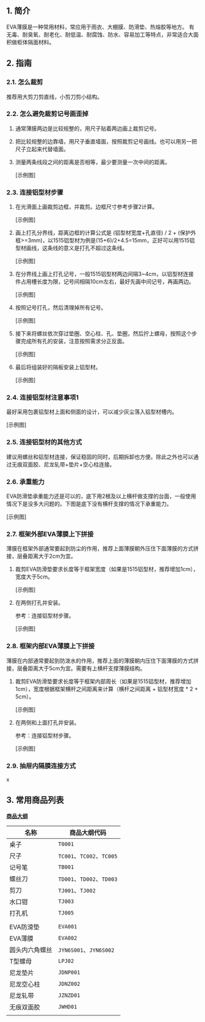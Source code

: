 ## 1. 简介

EVA薄膜是一种常用材料，常应用于雨衣、大棚膜、防滑垫、热熔胶等地方。
有无毒、耐臭氧、耐老化、耐低温、耐腐蚀、防水、容易加工等特点，非常适合大面积做柜体隔面材料。

## 2. 指南

### 2.1. 怎么裁剪

推荐用大剪刀剪直线，小剪刀剪小结构。

### 2.2. 怎么避免裁剪记号画歪掉
	
1. 通常薄膜两边是比较规整的，用尺子贴着两边画上裁剪记号。

2. 把比较规整的边靠墙，用尺子垂直墙面，按照裁剪记号画线。也可以用另一把尺子立起来代替墙面。
		
3. 测量两条线段之间的距离是否相等，最少要测量一次中间的距离。

	[示例图]

### 2.3. 连接铝型材步骤

1. 在光滑面上画裁剪边框，并裁剪。边框尺寸参考步骤2计算。
		
	[示例图]

2. 画上打孔分界线，距离边框的计算公式是 (铝型材宽度+孔直径) / 2 + (保护外框>=3mm)，以1515铝型材为例是(15+6)/2+4.5=15mm，正好可以用1515铝型材画线，这条线的意义是打孔不超过这条线。
	
	[示例图]
	
3. 在分界线上画上打孔记号，一般1515铝型材两边间隔3~4cm，以铝型材连接件占用槽长度为限，记号间相隔10cm左右，最好先画中间记号，再画两边。
	
	[示例图]
	
4. 按照记号打孔，然后清理掉所有记号。
	
	[示例图]
	
5. 接下来将螺丝依次穿过垫圈、空心柱、孔、垫圈，然后拧上螺母，按照这个步骤完成所有孔的安装，注意按照需求分正反面。
	
	[示例图]
	
6. 最后将组装好的隔板安装上铝型材。
	
	[示例图]

### 2.4. 连接铝型材注意事项1

最好采用包裹铝型材上面和侧面的设计，可以减少灰尘落入铝型材槽内。

[示例图]  

### 2.5. 连接铝型材的其他方式

建议用螺丝和铝型材连接，保证稳固的同时，后期拆卸也方便。除此之外也可以通过无痕双面胶、尼龙轧带+垫片+空心柱连接。

### 2.6. 承重能力

EVA防滑垫承重能力还是可以的，底下用2根及以上横杆做支撑的台面，一般使用情况下是没多大问题的。下图是底下没有横杆支撑的情况下承重能力。

[示例图]

### 2.7. 框架外部EVA薄膜上下拼接

薄膜在框架外部通常要起到防尘的作用，推荐上面薄膜朝外压住下面薄膜的方式拼接，层叠距离大于2cm为宜。

1. 裁剪EVA防滑垫要求长度等于框架宽度（如果是1515铝型材，推荐增加1cm），宽度大于5cm。
	
	[示例图]
	
2. 在两侧打孔并安装。
		
	参考：连接铝型材步骤。
		
	[示例图]

### 2.8. 框架内部EVA薄膜上下拼接
	
薄膜在内部通常要起到防泼水的作用，推荐上面的薄膜朝内压住下面薄膜的方式拼接，层叠距离大于5cm为宜。需要有上横杆支撑薄膜结构。

1. 裁剪EVA防滑垫要求长度等于框架内部周长（如果是1515铝型材，推荐增加1cm），宽度根据框架横杆之间距离来计算（横杆之间距离 + 铝型材宽度 \* 2 + 5cm）。

	[示例图]

2. 在两侧和上面打孔并安装。
	
	参考：连接铝型材步骤。

	[示例图]

### 2.9. 抽屉内隔膜连接方式

x
	
## 3. 常用商品列表

**[商品大纲](https://gitee.com/kukela/diy-furniture/tree/master/doc/商品大纲.md)**

| 名称 | 商品大纲代码 |
| - | - |
| 桌子 | `T0001` |
| 尺子 | `TC001`、`TC002`、`TC005` |
| 记号笔 | `TB001` |
| 螺丝刀 | `TD001`、`TD002`、`TD003` |
| 剪刀 | `TJ001`、`TJ002` |
| 水口钳 | `TJ003` |
| 打孔机 | `TJ005` |
| | |
| EVA防滑垫 | `EVA001` |
| EVA薄膜 | `EVA002` |
| 圆头内六角螺丝 | `JYN6S001`、`JYN6S002` |
| T型螺母 | `LPJ02` |
| 尼龙垫片 | `JDNP001` |
| 尼龙空心柱 | `JDNZ002` |
| 尼龙轧带 | `JZNZD01` |
| 无痕双面胶 | `JWHD01` |
| | |
